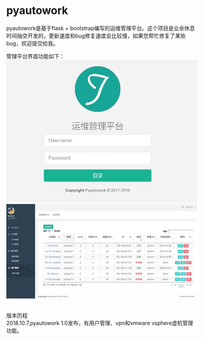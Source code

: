 # pyautowork
pyautowork是基于flask + bootstrap编写的运维管理平台。这个项目是业余休息时间抽空开发的，更新速度和bug修复速度会比较慢，如果您帮忙修复了某些bug，欢迎提交给我。<br>

管理平台界面功能如下：<br>
![](https://github.com/qwsddn/pyautowork/blob/master/raw/index.jpg)<br>
![](https://github.com/qwsddn/pyautowork/blob/master/raw/vm.jpg)<br>


<br>版本历程<br>
2018.10.7,pyautowork 1.0发布，有用户管理、vpn和vmware vsphere虚机管理功能。<br>

